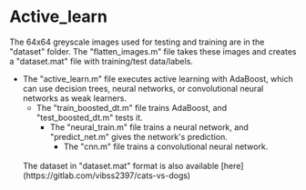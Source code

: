 # Active_learn

The 64x64 greyscale images used for testing and training are in the "dataset" folder.
The "flatten_images.m" file takes these images and creates a "dataset.mat" file with training/test data/labels.
* The "active_learn.m" file executes active learning with AdaBoost, which can use decision trees, neural networks, or convolutional neural networks as weak learners.
    * The "train_boosted_dt.m" file trains AdaBoost, and "test_boosted_dt.m" tests it.
        * The "neural_train.m" file trains a neural network, and "predict_net.m" gives the network's prediction.
            * The "cnn.m" file trains a convolutional neural network.
  <br />
  The dataset in "dataset.mat" format is also available [here](https://gitlab.com/vibss2397/cats-vs-dogs)
